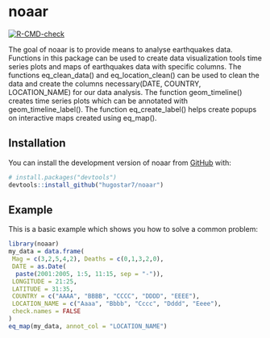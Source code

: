 
<!-- README.md is generated from README.Rmd. Please edit that file -->

# noaar

<!-- badges: start -->

[![R-CMD-check](https://github.com/hugostar7/noaar/actions/workflows/R-CMD-check.yaml/badge.svg)](https://github.com/hugostar7/noaar/actions/workflows/R-CMD-check.yaml)
<!-- badges: end -->

The goal of noaar is to provide means to analyse earthquakes data.
Functions in this package can be used to create data visualization tools
time series plots and maps of earthquakes data with specific columns.
The functions eq_clean_data() and eq_location_clean() can be used to
clean the data and create the columns necessary(DATE, COUNTRY,
LOCATION_NAME) for our data analysis. The function geom_timeline()
creates time series plots which can be annotated with
geom_timeline_label(). The function eq_create_label() helps create
popups on interactive maps created using eq_map().

## Installation

You can install the development version of noaar from
[GitHub](https://github.com/) with:

``` r
# install.packages("devtools")
devtools::install_github("hugostar7/noaar")
```

## Example

This is a basic example which shows you how to solve a common problem:

``` r
library(noaar)
my_data = data.frame(
 Mag = c(3,2,5,4,2), Deaths = c(0,1,3,2,0),
 DATE = as.Date(
  paste(2001:2005, 1:5, 11:15, sep = "-")),
 LONGITUDE = 21:25,
 LATITUDE = 31:35,
 COUNTRY = c("AAAA", "BBBB", "CCCC", "DDDD", "EEEE"),
 LOCATION_NAME = c("Aaaa", "Bbbb", "Cccc", "Dddd", "Eeee"),
 check.names = FALSE
)
eq_map(my_data, annot_col = "LOCATION_NAME")
```

<div class="leaflet html-widget html-fill-item-overflow-hidden html-fill-item" id="htmlwidget-0b53ceed361b2ddcbcc8" style="width:100%;height:480px;"></div>
<script type="application/json" data-for="htmlwidget-0b53ceed361b2ddcbcc8">{"x":{"options":{"crs":{"crsClass":"L.CRS.EPSG3857","code":null,"proj4def":null,"projectedBounds":null,"options":{}}},"calls":[{"method":"addTiles","args":["https://{s}.tile.openstreetmap.org/{z}/{x}/{y}.png",null,null,{"minZoom":0,"maxZoom":18,"tileSize":256,"subdomains":"abc","errorTileUrl":"","tms":false,"noWrap":false,"zoomOffset":0,"zoomReverse":false,"opacity":1,"zIndex":1,"detectRetina":false,"attribution":"&copy; <a href=\"https://openstreetmap.org\">OpenStreetMap<\/a> contributors, <a href=\"https://creativecommons.org/licenses/by-sa/2.0/\">CC-BY-SA<\/a>"}]},{"method":"addCircleMarkers","args":[[31,32,33,34,35],[21,22,23,24,25],[3,2,5,4,2],null,null,{"interactive":true,"className":"","stroke":true,"color":"#03F","weight":5,"opacity":0.5,"fill":true,"fillColor":"#03F","fillOpacity":0.4},null,null,["Aaaa","Bbbb","Cccc","Dddd","Eeee"],null,["Aaaa","Bbbb","Cccc","Dddd","Eeee"],{"interactive":false,"permanent":false,"direction":"auto","opacity":1,"offset":[0,0],"textsize":"10px","textOnly":false,"className":"","sticky":true},null]}],"limits":{"lat":[31,35],"lng":[21,25]}},"evals":[],"jsHooks":[]}</script>
